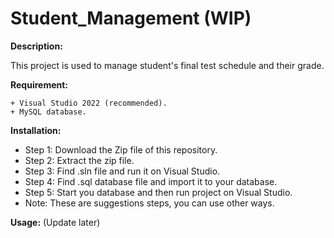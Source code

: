 # Student_Management (WIP)

**Description:**

This project is used to manage student's final test schedule and their grade. 

**Requirement:**

    + Visual Studio 2022 (recommended).
    + MySQL database.

**Installation:**

* Step 1: Download the Zip file of this repository.
* Step 2: Extract the zip file.
* Step 3: Find .sln file and run it on Visual Studio.
* Step 4: Find .sql database file and import it to your database.
* Step 5: Start you database and then run project on Visual Studio.
* Note: These are suggestions steps, you can use other ways.

**Usage:**
            (Update later)


